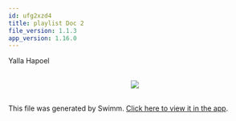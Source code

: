 ```yaml
---
id: ufg2xzd4
title: playlist Doc 2
file_version: 1.1.3
app_version: 1.16.0
---
```


Yalla Hapoel

<br/>

<div align="center"><img src="https://firebasestorage.googleapis.com/v0/b/swimm-dev-content/o/repositories%2FZ2l0aHViJTNBJTNBZWNvbW0lM0ElM0Ftb3NoaWtzd2ltbQ%3D%3D%2F24fc5139-372b-4ff0-8194-535ba26ea353.png?alt=media&token=06e17b9c-e73e-42f7-ba73-f26812c1b087" style="width:'50%'"/></div>

<br/>

This file was generated by Swimm. [Click here to view it in the app](https://swimm-web-app.web.app/repos/Z2l0aHViJTNBJTNBZWNvbW0lM0ElM0Ftb3NoaWtzd2ltbQ==/docs/ufg2xzd4).
